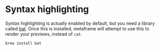 # Syntax highlighting

Syntax highlighting is actually enabled by default, but you need a library called [bat](https://github.com/sharkdp/bat). Once this is installed, metaframe will attempt to use this to render your previews, instead of `cat`. 

```text
brew install bat
```

